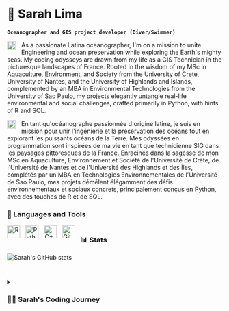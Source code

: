 # 🤿 Sarah Lima

**`Oceanographer and GIS project developer (Diver/Swimmer)`**

<img align="left" alt="R" width="20px" style="padding-right:10px;" src=https://github.com/SarahAMLima/SarahAMLima/assets/80153503/2637968b-88cf-4075-b0ce-da370f72b9f4)/> As a passionate Latina oceanographer, I'm on a mission to unite Engineering and ocean preservation while exploring the Earth's mighty seas. My coding odysseys are drawn from my life as a GIS Technician in the picturesque landscapes of France. Rooted in the wisdom of my MSc in Aquaculture, Environment, and Society from the University of Crete, University of Nantes, and the University of Highlands and Islands, complemented by an MBA in Environmental Technologies from the University of Sao Paulo, my projects elegantly untangle real-life environmental and social challenges, crafted primarily in Python, with hints of R and SQL.


<img align="left" alt="R" width="20px" style="padding-right:10px;" src=https://github.com/SarahAMLima/SarahAMLima/assets/80153503/b8711ec4-cf0a-455f-8f7b-3e31400d6e3b)/> En tant qu'océanographe passionnée d'origine latine, je suis en mission pour unir l'ingénierie et la préservation des océans tout en explorant les puissants océans de la Terre. Mes odyssées en programmation sont inspirées de ma vie en tant que technicienne SIG dans les paysages pittoresques de la France. Enracinés dans la sagesse de mon MSc en Aquaculture, Environnement et Société de l'Université de Crète, de l'Université de Nantes et de l'Université des Highlands et des Îles, complétés par un MBA en Technologies Environnementales de l'Université de Sao Paulo, mes projets démêlent élégamment des défis environnementaux et sociaux concrets, principalement conçus en Python, avec des touches de R et de SQL.

 
### 🧰 Languages and Tools

<img align="left" alt="R" width="30px" style="padding-right:10px;" src="https://cdn.jsdelivr.net/gh/devicons/devicon/icons/r/r-original.svg" />
<img align="left" alt="Python" width="30px" style="padding-right:10px;" src="https://cdn.jsdelivr.net/gh/devicons/devicon/icons/python/python-plain.svg" />
<img align="left" alt="C++" width="30px" style="padding-right:10px;" src="https://cdn.jsdelivr.net/gh/devicons/devicon/icons/cplusplus/cplusplus-line.svg" />
<img align="left" alt="GitHub" width="30px" style="padding-right:10px;" src="https://cdn.jsdelivr.net/gh/devicons/devicon/icons/github/github-original.svg" />

#

### 📊 Stats

![Sarah's GitHub stats](https://github-readme-stats.vercel.app/api?username=sarahamlima&show_icons=true&theme=gruvbox)

<!-- ![GitHub Streak](https://streak-stats.demolab.com?user=SarahAMLima&theme=gruvbox&border_radius=4.5) -->

#

<details>
 <summary><h3>👨‍💻 Sarah's Coding Journey</h3></summary>
<img align="left" alt="R" width="20px" style="padding-right:10px;" src=https://github.com/SarahAMLima/SarahAMLima/assets/80153503/2637968b-88cf-4075-b0ce-da370f72b9f4)/> Coding became my compass when I was still an oceanography student at the University of Sao Paulo. The mesmerizing world of C++ and MATLAB unlocked my ability to craft salinity and circulation models for ocean ecosystems. Driven by an unquenchable thirst to decode the secrets of ocean conservation, I delved into recycling strategies, conservation zones, and cutting-edge technologies. Amidst the Scottish winter, during my master's in Environmental Management, I embarked on an expedition into R and QGIS to process data from my MSc exploration of the Bay of Bourgneuf in France. In that transformative moment, I surrendered to the beguiling melody of programming. Today, I channel my experience and knowledge into enriching lives as a GIS technician and programmer, immersing myself in Machine Learning and statistics. With an unwavering resolve, I aim to ascend to greatness as an Environmental Data Scientist. My aspirations extend to the cosmos, envisaging partnerships with esteemed organizations like the European Spatial Agency and NASA, all in a noble quest to safeguard our precious oceans.


<img align="left" alt="R" width="20px" style="padding-right:10px;" src=https://github.com/SarahAMLima/SarahAMLima/assets/80153503/b8711ec4-cf0a-455f-8f7b-3e31400d6e3b)/> La programmation est devenue mon guide lorsque j'étais encore étudiante en océanographie à l'Université de Sao Paulo. Le monde envoûtant du C++ et de MATLAB a déverrouillé ma capacité à concevoir des modèles de salinité et de circulation pour les écosystèmes marins. Animé par une soif inextinguible de décrypter les secrets de la préservation des océans, j'ai plongé dans les stratégies de recyclage, les zones de conservation et les technologies de pointe. Au cœur de l'hiver écossais, au cours de mon master en Gestion de l'Environnement, j'ai entrepris une expédition dans l'univers de R et QGIS pour traiter les données de mon exploration de la baie de Bourgneuf en France, pendant mon MSc. En ce moment de transformation, je me suis laissé séduire par la mélodie envoûtante de la programmation. Aujourd'hui, je mets en œuvre mon expérience et mes connaissances pour améliorer la vie des citoyens en tant que technicien SIG et programmatrice, me plongeant dans le Machine Learning et les statistiques. Avec une détermination inébranlable, mon objectif est d'atteindre l'excellence en tant que Data Scientist en Environnement. Mes aspirations s'étendent jusqu'aux étoiles, envisageant des partenariats avec des organisations estimées telles que l'Agence Spatiale Européenne et la NASA, le tout dans une noble quête pour protéger nos précieux océans.
